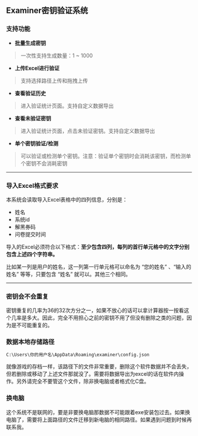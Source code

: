 ## Examiner密钥验证系统



### 支持功能

- **批量生成密钥**
> 一次性支持生成数量：1 ~ 1000
- **上传Excel进行验证**
> 支持选择路径上传和拖拽上传
- **查看验证历史**
> 进入验证统计页面。支持自定义数据导出
- **查看未验证密钥**
> 进入验证统计页面，点击未验证密钥。支持自定义数据导出
- **单个密钥验证/检测**
> 可以验证或检测单个密钥。注意：验证单个密钥时会消耗该密钥，而检测单个密钥不会消耗密钥

---

### 导入Excel格式要求

本系统会读取导入Excel表格中的四列信息，分别是：
- 姓名
- 系统id
- 解黑券码
- 问卷提交时间

导入的Excel必须符合以下格式：**至少包含四列，每列的首行单元格中的文字分别包含上述四个字符串。**

比如某一列是用户的姓名，这一列第一行单元格可以命名为 “您的姓名” 、“输入的姓名” 等等，只要包含 “姓名” 就可以。其他三个相同。

---


### 密钥会不会重复

密钥重复的几率为36的32次方分之一，如果不放心的话可以拿计算器按一按看这个几率是多大。因此，完全不用担心之前的密钥不用了但没有删除之类的问题，因为是不可能重复的。

### 数据本地存储路径
```bash
C:\Users\你的用户名\AppData\Roaming\examiner\config.json
```
就像游戏的存档一样，该路径下的文件非常重要，删除这个软件数据并不会丢失，但若删除或移动了上述文件那就没了。需要将数据导出为excel的话在软件内操作。另外请完全不要管这个文件，除非换电脑或者格式化C盘。

### 换电脑

这个系统不是联网的，要是非要换电脑那数据不可能跟着exe安装包过去。如果换电脑了，需要将上面路径的文件迁移到新电脑的相同路径。如果遇到问题到时候再联系我。









